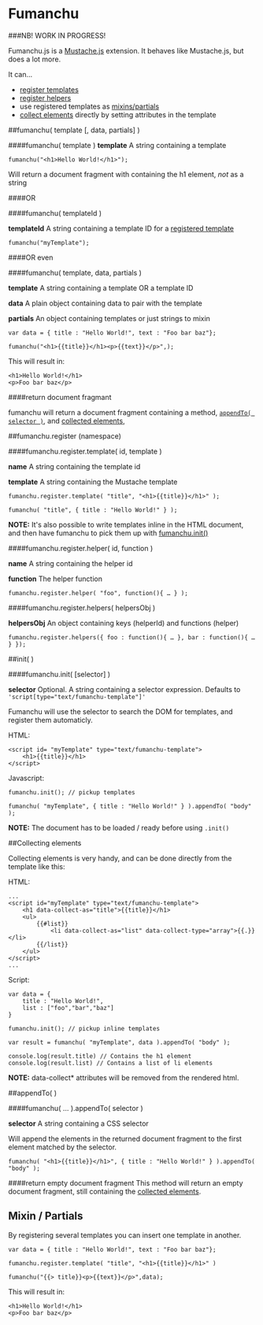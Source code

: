 Fumanchu
========

###NB! WORK IN PROGRESS!

Fumanchu.js is a [Mustache.js](/janl/mustache.js/) extension. It behaves like Mustache.js, but does a lot more.

It can… 

* [register templates](#register)
* [register helpers](#register)
* use registered templates as [mixins/partials](#mixin)
* [collect elements](#collection) directly by setting attributes in the template



##fumanchu( template [, data, partials] )

####fumanchu( template )
**template** A string containing a template

	fumanchu("<h1>Hello World!</h1>");
	
Will return a document fragment with containing the h1 element, _not_ as a string

####OR


####fumanchu( templateId )

**templateId** A string containing a template ID for a [registered template](#register)

	fumanchu("myTemplate");
	
####OR even

####fumanchu( template, data, partials )

**template** A string containing a template OR a template ID 

**data** A plain object containing data to pair with the template

**partials** An object containing templates or just strings to mixin

	var data = { title : "Hello World!", text : "Foo bar baz"};
	
	fumanchu("<h1>{{title}}</h1><p>{{text}}</p>",);
	
This will result in:

	<h1>Hello World!</h1>
	<p>Foo bar baz</p>

####return document fragmant

fumanchu will return a document fragment containing a method, [`appendTo( selector )`](#appendTo), and [collected elements](#collection), 


<a name="register"></a>
##fumanchu.register (namespace)

####fumanchu.register.template( id, template )

**name** A string containing the template id

**template** A string containing the Mustache template

	fumanchu.register.template( "title", "<h1>{{title}}</h1>" );
	
	fumanchu( "title", { title : "Hello World!" } );
	
**NOTE:** It's also possible to write templates inline in the HTML document, and then have fumanchu to pick them up with [fumanchu.init()](#init)

####fumanchu.register.helper( id, function )

**name** A string containing the helper id

**function** The helper function

	fumanchu.register.helper( "foo", function(){ … } );

####fumanchu.register.helpers( helpersObj )

**helpersObj** An object containing keys (helperId) and functions (helper)


	fumanchu.register.helpers({ foo : function(){ … }, bar : function(){ … } });



<a name="init"></a>
##init( )

####fumanchu.init( [selector] )

**selector** Optional. A string containing a selector expression. Defaults to `'script[type="text/fumanchu-template"]'`

Fumanchu will use the selector to search the DOM for templates, and register them automaticly.

HTML:

	<script id=	"myTemplate" type="text/fumanchu-template">
		<h1>{{title}}</h1>
	</script>

Javascript:

	fumanchu.init(); // pickup templates
	
	fumanchu( "myTemplate", { title : "Hello World!" } ).appendTo( "body" );

**NOTE:** The document has to be loaded / ready before using `.init()`


<a name="collection"></a>
##Collecting elements

Collecting elements is very handy, and can be done directly from the template like this:

HTML:

	...
	<script id="myTemplate" type="text/fumanchu-template">
		<h1 data-collect-as="title">{{title}}</h1>
		<ul>
			{{#list}}
				<li data-collect-as="list" data-collect-type="array">{{.}}</li>
			{{/list}}
		</ul>
	</script>
	...
	
Script:

	var data = {
		title : "Hello World!",
		list : ["foo","bar","baz"]
	}
	
	fumanchu.init(); // pickup inline templates
	
	var result = fumanchu( "myTemplate", data ).appendTo( "body" );
	
	console.log(result.title) // Contains the h1 element
	console.log(result.list) // Contains a list of li elements 
	

**NOTE:** data-collect* attributes will be removed from the rendered html.


<a name="appendTo"></a>
##appendTo( )

####fumanchu( … ).appendTo( selector )

**selector** A string containing a CSS selector

Will append the elements in the returned document fragment to the first element matched by the selector.

	fumanchu( "<h1>{{title}}</h1>", { title : "Hello World!" } ).appendTo( "body" );
	
####return empty document fragment
This method will return an empty document fragment, still containing the [collected elements](#collection).

<a name="mixin"></a>
## Mixin / Partials

By registering several templates you can insert one template in another.

	var data = { title : "Hello World!", text : "Foo bar baz"};

	fumanchu.register.template( "title", "<h1>{{title}}</h1>" )
	
	fumanchu("{{> title}}<p>{{text}}</p>",data);
	
This will result in:

	<h1>Hello World!</h1>
	<p>Foo bar baz</p>
